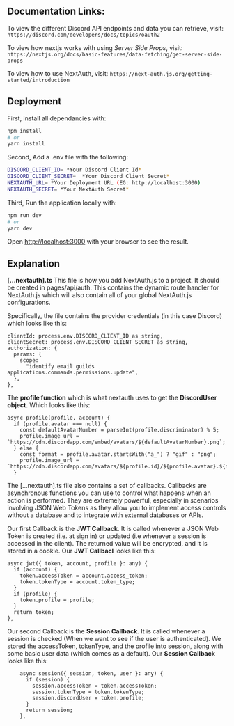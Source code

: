 ## Documentation Links:

To view the different Discord API endpoints and data you can retrieve, visit: 
```https://discord.com/developers/docs/topics/oauth2```

To view how nextjs works with using _Server Side Props_, visit:
```https://nextjs.org/docs/basic-features/data-fetching/get-server-side-props```

To view how to use NextAuth, visit:
```https://next-auth.js.org/getting-started/introduction```

## Deployment

First, install all dependancies with:

```bash
npm install 
# or
yarn install
```

Second, Add a .env file with the following:

```bash
DISCORD_CLIENT_ID= *Your Discord Client Id*
DISCORD_CLIENT_SECRET=  *Your Discord Client Secret*
NEXTAUTH_URL= *Your Deployment URL (EG: http://localhost:3000)
NEXTAUTH_SECRET= *Your NextAuth Secret*
```

Third, Run the application locally with:

```bash
npm run dev
# or 
yarn dev
```

Open [http://localhost:3000](http://localhost:3000) with your browser to see the result.

## Explanation

**[...nextauth].ts**
This file is how you add NextAuth.js to a project. It should be created in pages/api/auth. This contains the dynamic route handler for NextAuth.js which will also contain all of your global NextAuth.js configurations. 

Specifically, the file contains the provider credentials (in this case Discord) which looks like this:

```
clientId: process.env.DISCORD_CLIENT_ID as string,
clientSecret: process.env.DISCORD_CLIENT_SECRET as string,
authorization: {
  params: {
    scope:
      "identify email guilds applications.commands.permissions.update",
  },
},
``` 

The __profile function__ which is what nextauth uses to get the __DiscordUser object__. Which looks like this: 

```
async profile(profile, account) {
  if (profile.avatar === null) {
    const defaultAvatarNumber = parseInt(profile.discriminator) % 5;
    profile.image_url = `https://cdn.discordapp.com/embed/avatars/${defaultAvatarNumber}.png`;
  } else {
    const format = profile.avatar.startsWith("a_") ? "gif" : "png";
    profile.image_url = `https://cdn.discordapp.com/avatars/${profile.id}/${profile.avatar}.${format}`;
  }
```

The [...nextauth].ts file also contains a set of callbacks. Callbacks are asynchronous functions you can use to control what happens when an action is performed. They are extremely powerful, especially in scenarios involving JSON Web Tokens as they allow you to implement access controls without a database and to integrate with external databases or APIs. 

Our first Callback is the __JWT Callback__. It is called whenever a JSON Web Token is created (i.e. at sign in) or updated (i.e whenever a session is accessed in the client). The returned value will be encrypted, and it is stored in a cookie. Our __JWT Callbacl__ looks like this: 

```
async jwt({ token, account, profile }: any) {
  if (account) {
    token.accessToken = account.access_token;
    token.tokenType = account.token_type;
  }
  if (profile) {
    token.profile = profile;
  }
  return token;
},
```

Our second Callback is the __Session Callback__. It is called whenever a session is checked (When we want to see if the user is authenticated). We stored the accessToken, tokenType, and the profile into session, along with some basic user data (which comes as a default). Our __Session Callback__ looks like this: 

```
    async session({ session, token, user }: any) {
      if (session) {
        session.accessToken = token.accessToken;
        session.tokenType = token.tokenType;
        session.discordUser = token.profile;
      }
      return session;
    },
```

## 
